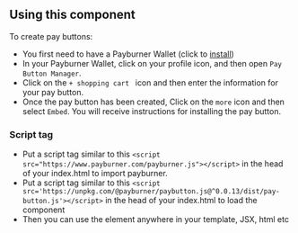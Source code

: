 
## Using this component

To create pay buttons:
- You first need to have a Payburner Wallet (click to <a href="https://chrome.google.com/webstore/detail/ghigcfhmoaokccllienfhdhdndkfhmop/publish-accepted?authuser=3&hl=en">install</a>)
- In your Payburner Wallet, click on your profile icon, and then open `Pay Button Manager`.
- Click on the `+ shopping cart ` icon and then enter the information for your pay button.
- Once the pay button has been created, Click on the `more` icon and then select `Embed`.  You will receive instructions for installing the pay button.

### Script tag
- Put a script tag similar to this `<script src="https://www.payburner.com/payburner.js"></script>` in the head of your index.html to import payburner.       
- Put a script tag similar to this `<script src='https://unpkg.com/@payburner/paybutton.js@^0.0.13/dist/pay-button.js'></script>` in the head of your index.html to load the component
- Then you can use the element anywhere in your template, JSX, html etc
   <pay-button buttonid="7b2d5583-a178-434d-8048-516f784f8f92" ></pay-button>
